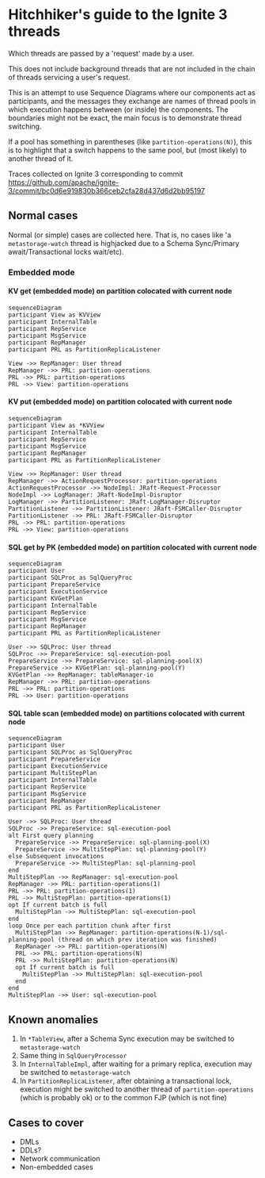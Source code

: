 # Hitchhiker's guide to the Ignite 3 threads

Which threads are passed by a 'request' made by a user.

This does not include background threads that are not included in the chain of threads servicing a user's request.

This is an attempt to use Sequence Diagrams where our components act as participants, and the messages they exchange are names of thread pools in which execution happens between (or inside) the components. The boundaries might not be exact, the main focus is to demonstrate thread switching.

If a pool has something in parentheses (like `partition-operations(N)`), this is to highlight that a switch happens to the same pool, but (most likely) to another thread of it.

Traces collected on Ignite 3 corresponding to commit https://github.com/apache/ignite-3/commit/bc0d6e919830b366ceb2cfa28d437d6d2bb95197

## Normal cases

Normal (or simple) cases are collected here. That is, no cases like 'a `metastorage-watch` thread is highjacked due to a Schema Sync/Primary await/Transactional locks wait/etc).

### Embedded mode

#### KV get (embedded mode) on partition colocated with current node

```mermaid
sequenceDiagram
participant View as KVView
participant InternalTable
participant RepService
participant MsgService
participant RepManager
participant PRL as PartitionReplicaListener

View ->> RepManager: User thread
RepManager ->> PRL: partition-operations
PRL ->> PRL: partition-operations
PRL ->> View: partition-operations
```

#### KV put (embedded mode) on partition colocated with current node

```mermaid
sequenceDiagram
participant View as *KVView
participant InternalTable
participant RepService
participant MsgService
participant RepManager
participant PRL as PartitionReplicaListener

View ->> RepManager: User thread
RepManager ->> ActionRequestProcessor: partition-operations
ActionRequestProcessor ->> NodeImpl: JRaft-Request-Processor
NodeImpl ->> LogManager: JRaft-NodeImpl-Disruptor
LogManager ->> PartitionListener: JRaft-LogManager-Disruptor
PartitionListener ->> PartitionListener: JRaft-FSMCaller-Disruptor
PartitionListener ->> PRL: JRaft-FSMCaller-Disruptor
PRL ->> PRL: partition-operations
PRL ->> View: partition-operations
```

#### SQL get by PK (embedded mode) on partition colocated with current node

```mermaid
sequenceDiagram
participant User
participant SQLProc as SqlQueryProc
participant PrepareService
participant ExecutionService
participant KVGetPlan
participant InternalTable
participant RepService
participant MsgService
participant RepManager
participant PRL as PartitionReplicaListener

User ->> SQLProc: User thread
SQLProc ->> PrepareService: sql-execution-pool
PrepareService ->> PrepareService: sql-planning-pool(X)
PrepareService ->> KVGetPlan: sql-planning-pool(Y)
KVGetPlan ->> RepManager: tableManager-io
RepManager ->> PRL: partition-operations
PRL ->> PRL: partition-operations
PRL ->> User: partition-operations
```

#### SQL table scan (embedded mode) on partitions colocated with current node

```mermaid
sequenceDiagram
participant User
participant SQLProc as SqlQueryProc
participant PrepareService
participant ExecutionService
participant MultiStepPlan
participant InternalTable
participant RepService
participant MsgService
participant RepManager
participant PRL as PartitionReplicaListener

User ->> SQLProc: User thread
SQLProc ->> PrepareService: sql-execution-pool
alt First query planning
  PrepareService ->> PrepareService: sql-planning-pool(X)
  PrepareService ->> MultiStepPlan: sql-planning-pool(Y)
else Subsequent invocations
  PrepareService ->> MultiStepPlan: sql-planning-pool
end
MultiStepPlan ->> RepManager: sql-execution-pool
RepManager ->> PRL: partition-operations(1)
PRL ->> PRL: partition-operations(1)
PRL ->> MultiStepPlan: partition-operations(1)
opt If current batch is full
  MultiStepPlan ->> MultiStepPlan: sql-execution-pool
end
loop Once per each partition chunk after first
  MultiStepPlan ->> RepManager: partition-operations(N-1)/sql-planning-pool (thread on which prev iteration was finished)
  RepManager ->> PRL: partition-operations(N)
  PRL ->> PRL: partition-operations(N)
  PRL ->> MultiStepPlan: partition-operations(N)
  opt If current batch is full
    MultiStepPlan ->> MultiStepPlan: sql-execution-pool
  end
end
MultiStepPlan ->> User: sql-execution-pool
```

## Known anomalies

 1. In `*TableView`, after a Schema Sync execution may be switched to `metastorage-watch`
 2. Same thing in `SqlQueryProcessor`
 3. In `InternalTableImpl`, after waiting for a primary replica, execution may be switched to `metastorage-watch`
 4. In `PartitionReplicaListener`, after obtaining a transactional lock, execution might be switched to another thread of `partition-operations` (which is probably ok) or to the common FJP (which is not fine)

## Cases to cover

 * DMLs
 * DDLs?
 * Network communication
 * Non-embedded cases
